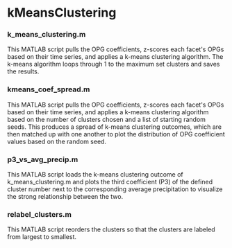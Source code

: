 # kMeansClustering
### k_means_clustering.m
This MATLAB script pulls the OPG coefficients, z-scores each facet's OPGs based on their time series, and applies a k-means clustering algorithm. The k-means algorithm loops through 1 to the maximum set clusters and saves the results. 

### kmeans_coef_spread.m
This MATLAB script pulls the OPG coefficients, z-scores each facet's OPGs based on their time series, and applies a k-means clustering algorithm based on the number of clusters chosen and a list of starting random seeds. This produces a spread of k-means clustering outcomes, which are then matched up with one another to plot the distribution of OPG coefficient values based on the random seed. 

### p3_vs_avg_precip.m
This MATLAB script loads the k-means clustering outcome of k_means_clustering.m and plots the third coefficient (P3) of the defined cluster number next to the corresponding average precipitation to visualize the strong relationship between the two. 

### relabel_clusters.m
This MATLAB script reorders the clusters so that the clusters are labeled from largest to smallest. 
